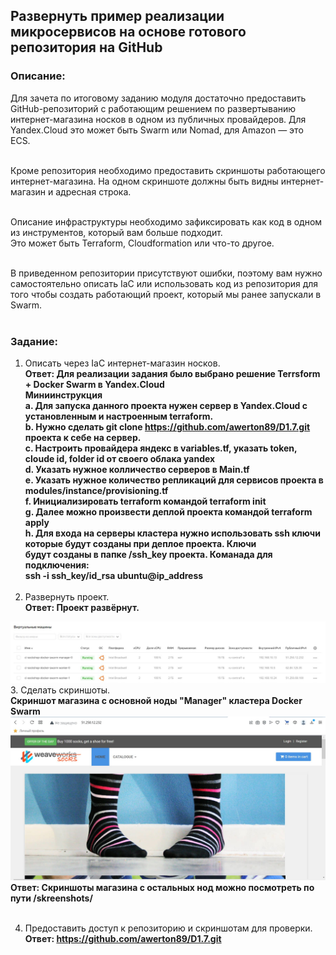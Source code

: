 <h2>Развернуть пример реализации микросервисов на основе готового репозитория на GitHub</h2>
<h3>Описание:</h3>

Для зачета по итоговому заданию модуля достаточно предоставить GitHub-репозиторий с работающим решением по развертыванию интернет-магазина носков
в одном из публичных провайдеров. Для Yandex.Сloud это может быть Swarm или Nomad, для Amazon — это ECS.<br><br>

Кроме репозитория необходимо предоставить скриншоты работающего интернет-магазина. На одном скриншоте должны быть видны интернет-магазин
и адресная строка.<br><br>

Описание инфраструктуры необходимо зафиксировать как код в одном из инструментов, который вам больше подходит.<br>
Это может быть Terraform, Cloudformation или что-то другое.<br><br>

В приведенном репозитории присутствуют ошибки, поэтому вам нужно самостоятельно описать IaC или использовать код из репозитория для того чтобы создать
работающий проект, который мы ранее запускали в Swarm.<br><br>

<h3>Задание:</h3>

1. Описать через IaC интернет-магазин носков.<br>
<b>Ответ: Для реализации задания было выбрано решение Terrsform + Docker Swarm в Yandex.Сloud <br>
Миниинструкция <br>
a. Для запуска данного проекта нужен сервер в Yandex.Сloud с установленным и настроенным terraform. <br>
b. Нужно сделать git clone https://github.com/awerton89/D1.7.git проекта к себе на сервер. <br>
c. Настроить провайдера яндекс в variables.tf, указать token, cloude id, folder id от своего облака yandex <br>
d. Указать нужное колличество серверов в Main.tf <br>
e. Указать нужное количество репликаций для сервисов проекта в modules/instance/provisioning.tf <br>
f. Инициализировать terraform командой terraform init  <br>
g. Далее можно произвести деплой проекта командой terraform apply   <br>
h. Для входа на серверы кластера нужно использовать ssh ключи которые будут созданы при деплое проекта. Ключи <br>
будут созданы в папке /ssh_key проекта. Команада для подключения: <br>
ssh -i ssh_key/id_rsa ubuntu@ip_address </b><br><br>
2. Развернуть проект. <br>
<b>Ответ: Проект развёрнут. </b><br>
<img src="https://github.com/Suirus777/Project_d_1.7/blob/master/skreenshots/node_for_cluster_docker_swarm.JPG">
<br>
3. Сделать скриншоты.<br>
<b>Скриншот магазина с основной ноды "Manager" кластера Docker Swarm </b> <br>
<img src="https://github.com/Suirus777/Project_d_1.7/blob/master/skreenshots/socks_shop_manager_node.JPG">
<b>Ответ: Cкриншоты магазина с остальных нод можно посмотреть по пути /skreenshots/  </b><br><br>

4. Предоставить доступ к репозиторию и скриншотам для проверки. <br>
<b>Ответ: https://github.com/awerton89/D1.7.git  </b><br><br>
